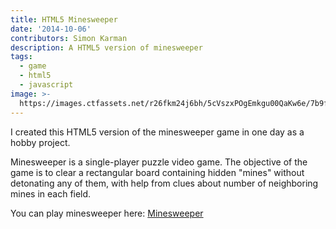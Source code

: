 ```yaml
---
title: HTML5 Minesweeper
date: '2014-10-06'
contributors: Simon Karman
description: A HTML5 version of minesweeper
tags:
  - game
  - html5
  - javascript
image: >-
  https://images.ctfassets.net/r26fkm24j6bh/5cVszxPOgEmkgu00QaKw6e/7b9f792364b35a605d472728eaca388e/minesweeper.png
---
```


I created this HTML5 version of the minesweeper game in one day as a hobby project.

Minesweeper is a single-player puzzle video game. The objective of the game is to clear a rectangular board containing hidden "mines" without detonating any of them, with help from clues about number of neighboring mines in each field.

You can play minesweeper here:
[Minesweeper](http://www.simonkarman.nl/projectdata/minesweeper/index.html)